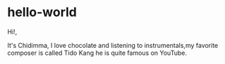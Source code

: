 # hello-world

Hi!,

It's Chidimma, I love chocolate and listening to instrumentals,my favorite composer is called Tido Kang he is quite famous on YouTube.
